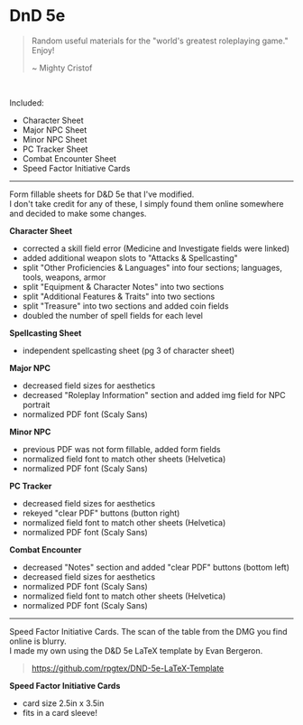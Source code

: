 # DnD 5e

>Random useful materials for the "world's greatest roleplaying game."   
>Enjoy!  
>      
>~ Mighty Cristof  

</br>

Included:
* Character Sheet
* Major NPC Sheet
* Minor NPC Sheet
* PC Tracker Sheet
* Combat Encounter Sheet
* Speed Factor Initiative Cards

---

Form fillable sheets for D&D 5e that I've modified.  
I don't take credit for any of these, I simply found them online somewhere and decided to make some changes.  


__Character Sheet__
  
* corrected a skill field error (Medicine and Investigate fields were linked)
* added additional weapon slots to "Attacks & Spellcasting"
* split "Other Proficiencies & Languages" into four sections; languages, tools, weapons, armor
* split "Equipment & Character Notes" into two sections
* split "Additional Features & Traits" into two sections
* split "Treasure" into two sections and added coin fields
* doubled the number of spell fields for each level

__Spellcasting Sheet__
* independent spellcasting sheet (pg 3 of character sheet)

__Major NPC__ 

* decreased field sizes for aesthetics
* decreased "Roleplay Information" section and added img field for NPC portrait
* normalized PDF font (Scaly Sans)

__Minor NPC__

* previous PDF was not form fillable, added form fields
* normalized field font to match other sheets (Helvetica)
* normalized PDF font (Scaly Sans)

__PC Tracker__

* decreased field sizes for aesthetics
* rekeyed "clear PDF" buttons (button right)
* normalized field font to match other sheets (Helvetica)
* normalized PDF font (Scaly Sans)

__Combat Encounter__

* decreased "Notes" section and added "clear PDF" buttons (bottom left)
* decreased field sizes for aesthetics
* normalized PDF font (Scaly Sans)
* normalized field font to match other sheets (Helvetica)
* normalized PDF font (Scaly Sans)

---

Speed Factor Initiative Cards. The scan of the table from the DMG you find online is blurry.
</br>
I made my own using the D&D 5e LaTeX template by Evan Bergeron.
>https://github.com/rpgtex/DND-5e-LaTeX-Template


__Speed Factor Initiative Cards__

* card size 2.5in x 3.5in 
* fits in a card sleeve!


